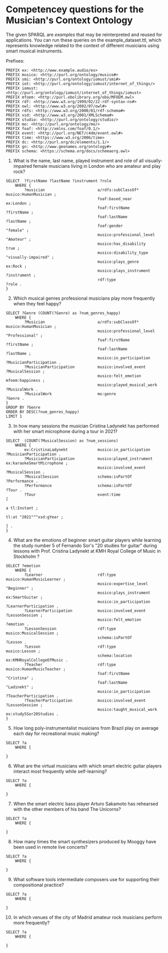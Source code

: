 # Competencey questions for the Musician's Context Ontology

The given SPARQL are _examples_ that may be reinterpreted and reused for applications. You can run these queries on the example_dataset.ttl, which represents knowledge related to the context of different musicians using smart musical instruments.

Prefixes:

```
PREFIX ex: <http://www.example.audio/ex> 
PREFIX musico: <http://purl.org/ontology/musico#> 
PREFIX smi: <http://purl.org/ontology/iomust/smi#> 
PREFIX iot: <http://purl.org/ontology/iomust/internet_of_things/> 
PREFIX iomust: <http://purl.org/ontology/iomust/internet_of_things/iomust> 
PREFIX mfoem: <http://purl.obolibrary.org/obo/MFOEM.owl>
PREFIX rdf: <http://www.w3.org/1999/02/22-rdf-syntax-ns#>
PREFIX owl: <http://www.w3.org/2002/07/owl#>
PREFIX rdfs: <http://www.w3.org/2000/01/rdf-schema#>
PREFIX xsd: <http://www.w3.org/2001/XMLSchema#>
PREFIX studio: <http://purl.org/ontology/studio/> 
PREFIX mo: <http://purl.org/ontology/mo/> 
PREFIX foaf: <http://xmlns.com/foaf/0.1/> 
PREFIX event: <http://purl.org/NET/c4dm/event.owl#>
PREFIX time: <https://www.w3.org/2006/time>
PREFIX dc: <http://purl.org/dc/elements/1.1/>
PREFIX gn: <http://www.geonames.org/ontology#>
PREFIX schema: <https://schema.org/docs/schemaorg.owl>
```





1. What is the name, last name, played instrument and role of all visually-impaired female musicians living in London who are amateur and play rock?
```
SELECT  ?firstName ?lastName ?instrument ?role  
	WHERE {
    	?musician 						a/rdfs:subClassOf*  					musico:HumanMusician ;
    									foaf:based_near							ex:London ;
    	 								foaf:firstName							?firstName ;
    	 								foaf:lastName							?lastName ;
    									foaf:gender								"female" ;
    									musico:professional_level 				"Amateur" ;
										musico:has_disability                   true ;
										musico:disability_type                  "visually-impaired" ;
    									musico:plays_genre						ex:Rock ;
    									musico:plays_instrument					?instrument ;
    									rdf:type								?role .
}
```

2.	Which musical genres professional musicians play more frequently when they feel happy?
```
SELECT ?Genre (COUNT(?Genre) as ?num_genres_happy)
	WHERE {
		?Musician						a/rdfs:subClassOf*						musico:HumanMusician ;
										musico:professional_level				"Professional" ;
    	 								foaf:firstName							?firstName ;
    	 								foaf:lastName							?lastName ;
										musico:in_participation					?MusicianParticipation .
		?MusicianParticipation 			musico:involved_event 					?MusicalSession ;
										musico:felt_emotion 					mfoem:happiness ;
										musico:played_musical_work				?MusicalWork .
		?MusicalWork					mo:genre								?Genre .			
}
GROUP BY ?Genre
ORDER BY DESC(?num_genres_happy)
LIMIT 1
```

3.	In how many sessions the musician Cristina Ladynekt has performed with her smart microphone during a tour in 2021?
```
SELECT  (COUNT(?MusicalSession) as ?num_sessions)
	WHERE {
		ex:CristinaLadynekt				musico:in_participation					?MusicianParticipation .	
  		?MusicianParticipation			musico:played_instrument				ex:karaokeSmartMicrophone ;
										musico:involved_event					?MusicalSession .
  		?MusicalSession					schema:isPartOf							?Performance .
		?Performance					schema:isPartOf							?Tour .
  		?Tour							event:time								[ 
                                                                                a tl:Instant ;
                                                                                tl:at "2021"^^xsd:gYear ;
                                                                                ] .
}
```


4.	What are the emotions of beginner smart guitar players while learning the study number 5 of Fernando Sor's "20 studies for guitar" during lessons with Prof. Cristina Ladynekt at KMH Royal College of Music in Stockholm ?
```
SELECT ?emotion
	WHERE {
		?Learner						rdf:type								musico:HumanMusicLearner ;
										musico:expertise_level					"Beginner" ;
										musico:plays_instrument                 ex:SmartGuitar ;
										musico:in_participation					?LearnerParticipation .
	    ?LearnerParticipation			musico:involved_event					?LessonSession ;
										musico:felt_emotion 					?emotion .
		?LessonSession					rdf:type 								musico:MusicalSession ;
										schema:isPartOf 						?Lesson .
		?Lesson							rdf:type 								musico:Lesson ;
										schema:location                         ex:KMHRoyalCollegeOfMusic .
		?Teacher						rdf:type								musico:HumanMusicTeacher ;
										foaf:firstName							"Cristina" ;
										foaf:lastName							"Ladinekt" ;
										musico:in_participation					?TeacherParticipation .
		?TeacherParticipation			musico:involved_event					?LessonSession ;
										musico:taught_musical_work              ex:study5Sor20Studies .
}
```



5.	How long poly-instrumentalist musicians from Brazil play on average each day for recreational music making?
```
SELECT ?a
	WHERE {
	
}
```

6.	What are the virtual musicians with which smart electric guitar players interact most frequently while self-learning?
```
SELECT ?a
	WHERE {
	
}
```

7.	When the smart electric bass player Arturo Sakamoto has rehearsed with the other members of his band The Unicorns?
```
SELECT ?a
	WHERE {
	
}
```

8.	How many times the smart synthesizers produced by Mooggy have been used in remote live concerts?
```
SELECT ?a
	WHERE {
	
}
```

9.	What software tools intermediate composers use for supporting their compositional practice?
```
SELECT ?a
	WHERE {
	
}
```

10.	In which venues of the city of Madrid amateur rock musicians perform more frequently?
```
SELECT ?a
	WHERE {
	
}
```
